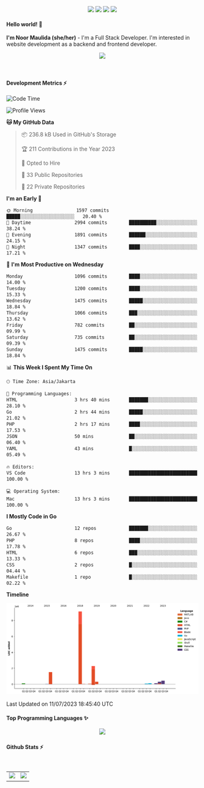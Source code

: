 <p align="center">
  <img src="https://dev.discordprofiles.me/badge/status/814439552055771206?simple=true">
  <img src="https://dev.discordprofiles.me/badge/playing/814439552055771206">
  <img src="https://dev.discordprofiles.me/badge/vscode/814439552055771206">
  <img src="https://dev.discordprofiles.me/badge/spotify/814439552055771206">
</p>

#### Hello world! 👋
**I'm Noor Maulida (she/her)** - I'm a Full Stack Developer. I'm interested in website development as a backend and frontend developer.

<p align="center">
  <img src="https://skillicons.dev/icons?i=go,php,laravel,nodejs,vue,express,ruby,mongodb,docker,aws,gcp" />
</p>
<br>

#### Development Metrics ⚡
<!--START_SECTION:waka-->
![Code Time](http://img.shields.io/badge/Code%20Time-13%20hrs%203%20mins-blue)

![Profile Views](http://img.shields.io/badge/Profile%20Views-2-blue)

**🐱 My GitHub Data** 

> 📦 236.8 kB Used in GitHub's Storage 
 > 
> 🏆 211 Contributions in the Year 2023
 > 
> 💼 Opted to Hire
 > 
> 📜 33 Public Repositories 
 > 
> 🔑 22 Private Repositories 
 > 
**I'm an Early 🐤** 

```text
🌞 Morning                1597 commits        █████░░░░░░░░░░░░░░░░░░░░   20.40 % 
🌆 Daytime                2994 commits        ██████████░░░░░░░░░░░░░░░   38.24 % 
🌃 Evening                1891 commits        ██████░░░░░░░░░░░░░░░░░░░   24.15 % 
🌙 Night                  1347 commits        ████░░░░░░░░░░░░░░░░░░░░░   17.21 % 
```
📅 **I'm Most Productive on Wednesday** 

```text
Monday                   1096 commits        ████░░░░░░░░░░░░░░░░░░░░░   14.00 % 
Tuesday                  1200 commits        ████░░░░░░░░░░░░░░░░░░░░░   15.33 % 
Wednesday                1475 commits        █████░░░░░░░░░░░░░░░░░░░░   18.84 % 
Thursday                 1066 commits        ███░░░░░░░░░░░░░░░░░░░░░░   13.62 % 
Friday                   782 commits         ██░░░░░░░░░░░░░░░░░░░░░░░   09.99 % 
Saturday                 735 commits         ██░░░░░░░░░░░░░░░░░░░░░░░   09.39 % 
Sunday                   1475 commits        █████░░░░░░░░░░░░░░░░░░░░   18.84 % 
```


📊 **This Week I Spent My Time On** 

```text
🕑︎ Time Zone: Asia/Jakarta

💬 Programming Languages: 
HTML                     3 hrs 40 mins       ███████░░░░░░░░░░░░░░░░░░   28.10 % 
Go                       2 hrs 44 mins       █████░░░░░░░░░░░░░░░░░░░░   21.02 % 
PHP                      2 hrs 17 mins       ████░░░░░░░░░░░░░░░░░░░░░   17.53 % 
JSON                     50 mins             ██░░░░░░░░░░░░░░░░░░░░░░░   06.40 % 
YAML                     43 mins             █░░░░░░░░░░░░░░░░░░░░░░░░   05.49 % 

🔥 Editors: 
VS Code                  13 hrs 3 mins       █████████████████████████   100.00 % 

💻 Operating System: 
Mac                      13 hrs 3 mins       █████████████████████████   100.00 % 
```

**I Mostly Code in Go** 

```text
Go                       12 repos            ███████░░░░░░░░░░░░░░░░░░   26.67 % 
PHP                      8 repos             ████░░░░░░░░░░░░░░░░░░░░░   17.78 % 
HTML                     6 repos             ███░░░░░░░░░░░░░░░░░░░░░░   13.33 % 
CSS                      2 repos             █░░░░░░░░░░░░░░░░░░░░░░░░   04.44 % 
Makefile                 1 repo              █░░░░░░░░░░░░░░░░░░░░░░░░   02.22 % 
```



**Timeline**

![Lines of Code chart](https://raw.githubusercontent.com/noormaulida/noormaulida/main/assets/bar_graph.png)


 Last Updated on 11/07/2023 18:45:40 UTC
<!--END_SECTION:waka-->

#### Top Programming Languages ✨
<p align="center">
  <img src="https://api.githubtrends.io/user/svg/noormaulida/langs?time_range=one_year&include_private=true&compact=true&theme=dark" />
</p>

#### Github Stats ⚡
<p align="center">
  <table>
    <tr>
      <td>
        <img src="https://github-readme-streak-stats.herokuapp.com?user=noormaulida&theme=react&hide_border=true&mode=weekly" height="180" />
      </td>
      <td>
        <img src="https://github-readme-stats.vercel.app/api?username=noormaulida&theme=react&count_private=true&hide_border=true&line_height=20" height="180"/>
      </td>
    </tr>
</p>
<br>

